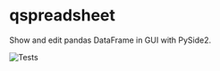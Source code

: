 # qspreadsheet

Show and edit pandas DataFrame in GUI with PySide2.

![Tests](https://github.com/stanislavsabev/qspreadsheet/actions/workflows/tests.yaml/badge.svg)